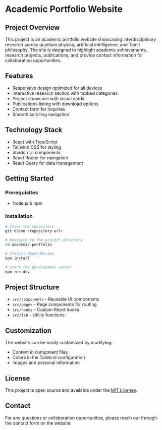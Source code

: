 
# Academic Portfolio Website

## Project Overview
This project is an academic portfolio website showcasing interdisciplinary research across quantum physics, artificial intelligence, and Tamil philosophy. The site is designed to highlight academic achievements, research projects, publications, and provide contact information for collaboration opportunities.

## Features
- Responsive design optimized for all devices
- Interactive research section with tabbed categories
- Project showcase with visual cards
- Publications listing with download options
- Contact form for inquiries
- Smooth scrolling navigation

## Technology Stack
- React with TypeScript
- Tailwind CSS for styling
- Shadcn UI components
- React Router for navigation
- React Query for data management

## Getting Started

### Prerequisites
- Node.js & npm

### Installation
```sh
# Clone the repository
git clone <repository-url>

# Navigate to the project directory
cd academic-portfolio

# Install dependencies
npm install

# Start the development server
npm run dev
```

## Project Structure
- `src/components` - Reusable UI components
- `src/pages` - Page components for routing
- `src/hooks` - Custom React hooks
- `src/lib` - Utility functions

## Customization
The website can be easily customized by modifying:
- Content in component files
- Colors in the Tailwind configuration
- Images and personal information

## License
This project is open source and available under the [MIT License](LICENSE).

## Contact
For any questions or collaboration opportunities, please reach out through the contact form on the website.
